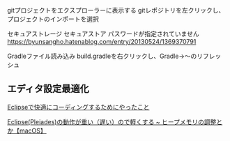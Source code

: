 gitプロジェクトをエクスプローラーに表示する
    gitレポジトリを左クリックし、プロジェクトのインポートを選択

セキュアストレージ セキュアストア
    パスワードが指定されていません
    https://byunsangho.hatenablog.com/entry/20130524/1369370791

Gradleファイル読み込み
    build.gradleを右クリックし、Gradle→〜のリフレッシュ

## エディタ設定最適化
[Eclipseで快適にコーディングするためにやったこと](https://qiita.com/yuukieiu/items/bc8179873b859e3c7741)

[Eclipse(Pleiades)の動作が重い（遅い）ので軽くする ~ ヒープメモリの調整とか【macOS】](https://it-jog.com/java/eclipse/lighteneclipse)
